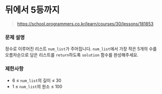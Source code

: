 # 뒤에서 5등까지

> https://school.programmers.co.kr/learn/courses/30/lessons/181853

### 문제 설명

정수로 이루어진 리스트 `num_list`가 주어집니다. `num_list`에서 가장 작은 5개의 수를 오름차순으로 담은 리스트를 `return`하도록 `solution` 함수를 완성해주세요.

### 제한사항

- 6 ≤ `num_list`의 길이 ≤ 30
- 1 ≤ `num_list`의 원소 ≤ 100
